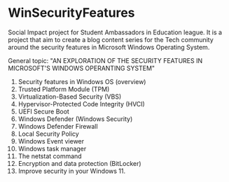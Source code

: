 # WinSecurityFeatures
Social Impact project for Student Ambassadors in Education league. It is a project that aim to create a blog content series for the Tech community around the security features in Microsoft Windows Operating System.

General topic: "AN EXPLORATION OF THE SECURITY FEATURES IN MICROSOFT'S WINDOWS OPERANTING SYSTEM"
1.	Security features in Windows OS (overview)
2.	Trusted Platform Module (TPM)
3.	Virtualization-Based Security (VBS)
4.	Hypervisor-Protected Code Integrity (HVCI)
5.	UEFI Secure Boot
6.	Windows Defender (Windows Security)
7.	Windows Defender Firewall 
8.	Local Security Policy
9.	Windows Event viewer
10.	Windows task manager
11.	The netstat command
12.	Encryption and data protection (BitLocker)
13.	Improve security in your Windows 11.
